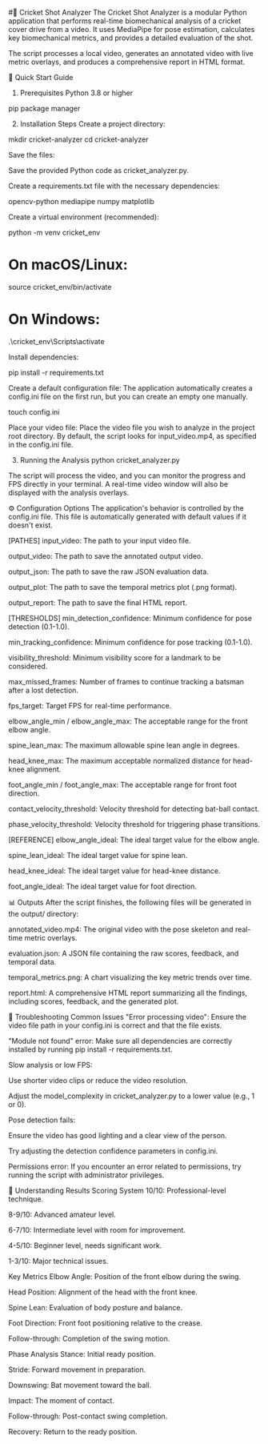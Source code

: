 #🏏 Cricket Shot Analyzer
The Cricket Shot Analyzer is a modular Python application that performs real-time biomechanical analysis of a cricket cover drive from a video. It uses MediaPipe for pose estimation, calculates key biomechanical metrics, and provides a detailed evaluation of the shot.

The script processes a local video, generates an annotated video with live metric overlays, and produces a comprehensive report in HTML format.

🚀 Quick Start Guide
1. Prerequisites
Python 3.8 or higher

pip package manager

2. Installation Steps
Create a project directory:

mkdir cricket-analyzer
cd cricket-analyzer

Save the files:

Save the provided Python code as cricket_analyzer.py.

Create a requirements.txt file with the necessary dependencies:

opencv-python
mediapipe
numpy
matplotlib

Create a virtual environment (recommended):

python -m venv cricket_env
# On macOS/Linux:
source cricket_env/bin/activate
# On Windows:
.\cricket_env\Scripts\activate

Install dependencies:

pip install -r requirements.txt

Create a default configuration file:
The application automatically creates a config.ini file on the first run, but you can create an empty one manually.

touch config.ini

Place your video file:
Place the video file you wish to analyze in the project root directory. By default, the script looks for input_video.mp4, as specified in the config.ini file.

3. Running the Analysis
python cricket_analyzer.py

The script will process the video, and you can monitor the progress and FPS directly in your terminal. A real-time video window will also be displayed with the analysis overlays.

⚙️ Configuration Options
The application's behavior is controlled by the config.ini file. This file is automatically generated with default values if it doesn't exist.

[PATHES]
input_video: The path to your input video file.

output_video: The path to save the annotated output video.

output_json: The path to save the raw JSON evaluation data.

output_plot: The path to save the temporal metrics plot (.png format).

output_report: The path to save the final HTML report.

[THRESHOLDS]
min_detection_confidence: Minimum confidence for pose detection (0.1-1.0).

min_tracking_confidence: Minimum confidence for pose tracking (0.1-1.0).

visibility_threshold: Minimum visibility score for a landmark to be considered.

max_missed_frames: Number of frames to continue tracking a batsman after a lost detection.

fps_target: Target FPS for real-time performance.

elbow_angle_min / elbow_angle_max: The acceptable range for the front elbow angle.

spine_lean_max: The maximum allowable spine lean angle in degrees.

head_knee_max: The maximum acceptable normalized distance for head-knee alignment.

foot_angle_min / foot_angle_max: The acceptable range for front foot direction.

contact_velocity_threshold: Velocity threshold for detecting bat-ball contact.

phase_velocity_threshold: Velocity threshold for triggering phase transitions.

[REFERENCE]
elbow_angle_ideal: The ideal target value for the elbow angle.

spine_lean_ideal: The ideal target value for spine lean.

head_knee_ideal: The ideal target value for head-knee distance.

foot_angle_ideal: The ideal target value for foot direction.

📊 Outputs
After the script finishes, the following files will be generated in the output/ directory:

annotated_video.mp4: The original video with the pose skeleton and real-time metric overlays.

evaluation.json: A JSON file containing the raw scores, feedback, and temporal data.

temporal_metrics.png: A chart visualizing the key metric trends over time.

report.html: A comprehensive HTML report summarizing all the findings, including scores, feedback, and the generated plot.

🔧 Troubleshooting
Common Issues
"Error processing video": Ensure the video file path in your config.ini is correct and that the file exists.

"Module not found" error: Make sure all dependencies are correctly installed by running pip install -r requirements.txt.

Slow analysis or low FPS:

Use shorter video clips or reduce the video resolution.

Adjust the model_complexity in cricket_analyzer.py to a lower value (e.g., 1 or 0).

Pose detection fails:

Ensure the video has good lighting and a clear view of the person.

Try adjusting the detection confidence parameters in config.ini.

Permissions error: If you encounter an error related to permissions, try running the script with administrator privileges.

🧐 Understanding Results
Scoring System
10/10: Professional-level technique.

8-9/10: Advanced amateur level.

6-7/10: Intermediate level with room for improvement.

4-5/10: Beginner level, needs significant work.

1-3/10: Major technical issues.

Key Metrics
Elbow Angle: Position of the front elbow during the swing.

Head Position: Alignment of the head with the front knee.

Spine Lean: Evaluation of body posture and balance.

Foot Direction: Front foot positioning relative to the crease.

Follow-through: Completion of the swing motion.

Phase Analysis
Stance: Initial ready position.

Stride: Forward movement in preparation.

Downswing: Bat movement toward the ball.

Impact: The moment of contact.

Follow-through: Post-contact swing completion.

Recovery: Return to the ready position.
